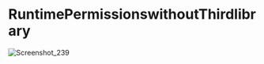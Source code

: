 # RuntimePermissionswithoutThirdlibrary
![Screenshot_239](https://user-images.githubusercontent.com/69004414/109032292-82df5a80-76eb-11eb-9855-3f488cf84531.png)
